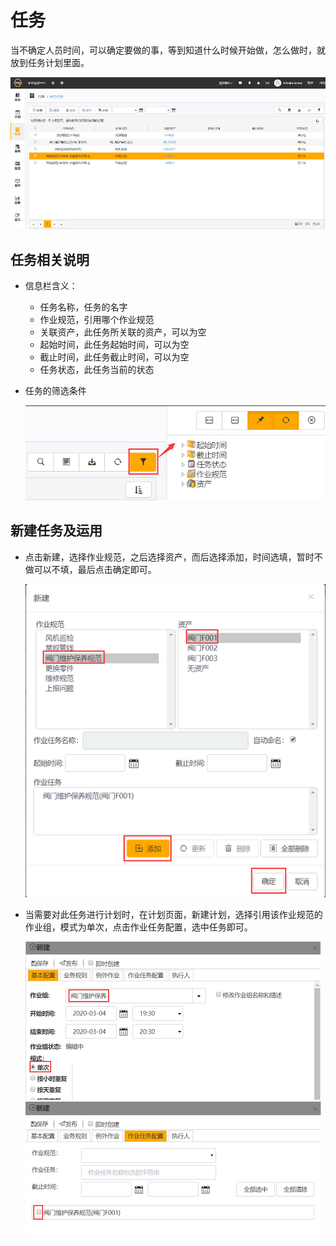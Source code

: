 # 任务

当不确定人员时间，可以确定要做的事，等到知道什么时候开始做，怎么做时，就放到任务计划里面。

![web](./images/renwu1.png)

## 任务相关说明

* 信息栏含义：
  * 任务名称，任务的名字
  * 作业规范，引用哪个作业规范
  * 关联资产，此任务所关联的资产，可以为空
  * 起始时间，此任务起始时间，可以为空
  * 截止时间，此任务截止时间，可以为空
  * 任务状态，此任务当前的状态

* 任务的筛选条件

  ![web](./images/renwu2.png)

## 新建任务及运用

* 点击新建，选择作业规范，之后选择资产，而后选择添加，时间选填，暂时不做可以不填，最后点击确定即可。

  ![web](./images/renwu3.png)

* 当需要对此任务进行计划时，在计划页面，新建计划，选择引用该作业规范的作业组，模式为单次，点击作业任务配置，选中任务即可。

  ![web](./images/renwu4.png)
  ![web](./images/renwu5.png)

